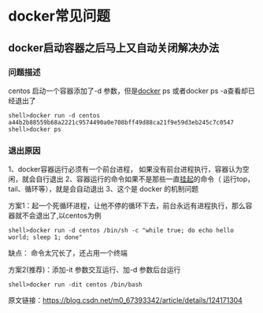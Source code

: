 # docker常见问题



## docker启动容器之后马上又自动关闭解决办法

### 问题描述



centos 启动一个容器添加了-d 参数，但是[docker](https://so.csdn.net/so/search?q=docker&spm=1001.2101.3001.7020) ps 或者docker ps -a查看却已经退出了

```
shell>docker run -d centos
a44b2b88559b68a2221c9574490a0e708bff49d88ca21f9e59d3eb245c7c0547
shell>docker ps
```

### 退出原因

1、docker容器运行必须有一个前台进程， 如果没有前台进程执行，容器认为空闲，就会自行退出
2、容器运行的命令如果不是那些一直[挂起](https://so.csdn.net/so/search?q=%E6%8C%82%E8%B5%B7&spm=1001.2101.3001.7020)的命令（ 运行top，tail、循环等），就是会自动退出
3、这个是 docker 的机制问题



方案1：起一个死循环进程，让他不停的循环下去，前台永远有进程执行，那么容器就不会退出了,以centos为例

```
shell>docker run -d centos /bin/sh -c "while true; do echo hello world; sleep 1; done"
```

缺点： 命令太冗长了，还占用一个终端

方案2(推荐)：添加-it 参数交互运行、加-d 参数后台运行

```
shell>docker run -dit centos /bin/bash
```


原文链接：https://blog.csdn.net/m0_67393342/article/details/124171304

